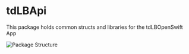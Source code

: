 # tdLBApi

This package holds common structs and libraries for the tdLBOpenSwift App

![Package Structure](Package-Structure.png)



